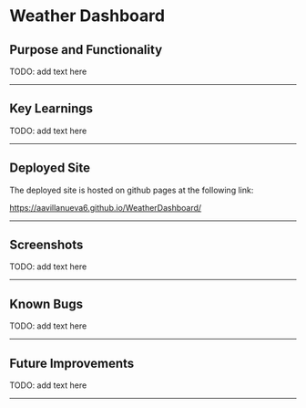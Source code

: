 # Weather Dashboard

## Purpose and Functionality

TODO: add text here

---

## Key Learnings

TODO: add text here

---

## Deployed Site

The deployed site is hosted on github pages at the following link:

https://aavillanueva6.github.io/WeatherDashboard/

---

## Screenshots

TODO: add text here

---

## Known Bugs

TODO: add text here

---

## Future Improvements

TODO: add text here

---
